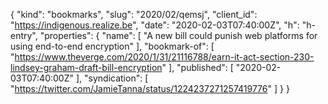 {
  "kind": "bookmarks",
  "slug": "2020/02/qemsj",
  "client_id": "https://indigenous.realize.be",
  "date": "2020-02-03T07:40:00Z",
  "h": "h-entry",
  "properties": {
    "name": [
      "A new bill could punish web platforms for using end-to-end encryption"
    ],
    "bookmark-of": [
      "https://www.theverge.com/2020/1/31/21116788/earn-it-act-section-230-lindsey-graham-draft-bill-encryption"
    ],
    "published": [
      "2020-02-03T07:40:00Z"
    ],
    "syndication": [
      "https://twitter.com/JamieTanna/status/1224237271257419776"
    ]
  }
}

